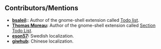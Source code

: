 ## Contributors/Mentions

- **[bsaleil](https://github.com/bsaleil):**: Author of the gnome-shell extension called [Todo list](https://github.com/bsaleil/todolist-gnome-shell-extension).
- **[Thomas Moreau](https://github.com/tomMoral):** Author of the gnome-shell extension called [Section Todo List](https://github.com/tomMoral/ToDoList).
- **[eson57](https://github.com/eson57):** Swedish localization.
- **[giwhub](https://github.com/giwhub):** Chinese localization.
